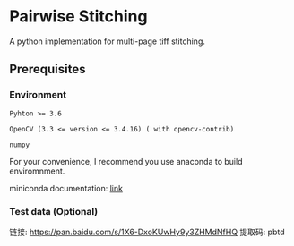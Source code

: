 # Pairwise Stitching
A python implementation for multi-page tiff stitching.

## Prerequisites

### Environment
`Pyhton >= 3.6`

`OpenCV (3.3 <= version <= 3.4.16) ( with opencv-contrib)`

`numpy`

For your convenience, I recommend you use anaconda to build enviromnment.

miniconda documentation: [link](https://docs.conda.io/en/latest/miniconda.html)

### Test data (Optional)
链接: https://pan.baidu.com/s/1X6-DxoKUwHy9y3ZHMdNfHQ 提取码: pbtd 
